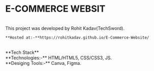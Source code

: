 <h1>E-COMMERCE WEBSIT </h1>
<br>
    This project was developed by Rohit Kadav(TechSword).
    <br>

    **Hosted at:-**https://rohitkadav.github.io/E-Commerce-Website/

<br>
**Tech Stack** <br>
**Technologies:-** HTML/HTML5, CSS/CSS3, JS. <br>
**Desiging Tools:-** Canva, Figma.



